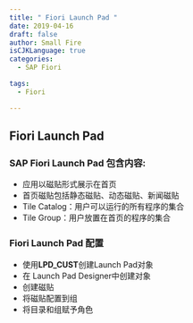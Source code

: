 ```yaml
---
title: " Fiori Launch Pad "
date: 2019-04-16
draft: false
author: Small Fire
isCJKLanguage: true
categories: 
  - SAP Fiori

tags: 
  - Fiori

---
```


## Fiori Launch Pad

### SAP Fiori Launch Pad 包含内容:

- 应用以磁贴形式展示在首页
- 首页磁贴包括静态磁贴、动态磁贴、新闻磁贴
- Tile Catalog：用户可以运行的所有程序的集合
- Tile Group：用户放置在首页的程序的集合

### Fiori Launch Pad 配置

- 使用**LPD_CUST**创建Launch Pad对象
- 在 Launch Pad Designer中创建对象
- 创建磁贴
- 将磁贴配置到组
- 将目录和组赋予角色